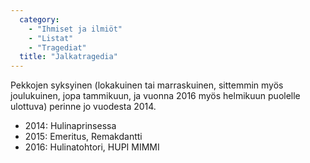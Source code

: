 ```yaml
---
  category: 
    - "Ihmiset ja ilmiöt"
    - "Listat"
    - "Tragediat"
  title: "Jalkatragedia"
---
```

Pekkojen syksyinen (lokakuinen tai marraskuinen, sittemmin myös joulukuinen, jopa tammikuun, ja vuonna 2016 myös helmikuun puolelle ulottuva) perinne jo vuodesta 2014.

* 2014: Hulinaprinsessa
* 2015: Emeritus, Remakdantti
* 2016: Hulinatohtori, HUPI MIMMI